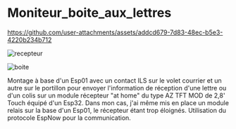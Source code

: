 # Moniteur_boite_aux_lettres

https://github.com/user-attachments/assets/addcd679-7d83-48ec-b5e3-4220b234b712

![recepteur](https://github.com/user-attachments/assets/25d1f1a6-e270-4412-85e2-f4e897c6ba41)

![boite](https://github.com/user-attachments/assets/9a92c868-9bde-48ba-a1b4-d735c533ade5)

Montage à base d'un Esp01 avec un contact ILS sur le volet courrier et un autre sur le portillon pour envoyer l'information de réception d'une lettre ou d'un colis sur un module récepteur "at home" du type AZ TFT MOD de 2,8' Touch équipé d'un Esp32.
Dans mon cas, j'ai même mis en place un module relais sur la base d'un Esp01, le récepteur étant trop éloignés. 
Utilisation du protocole EspNow pour la communication.
